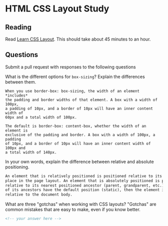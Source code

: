 # HTML CSS Layout Study

## Reading

Read [Learn CSS Layout](http://learnlayout.com). This should take about 45
 minutes to an hour.

## Questions

Submit a pull request with responses to the following questions

What is the different options for `box-sizing`? Explain the differences between
 them.

```
When you use border-box: box-sizing, the width of an element *includes* 
the padding and border widths of that element. A box with a width of 100px, 
a padding of 10px, and a border of 10px will have an inner content width of 
60px and a total width of 100px.

The default is border-box: content-box, whether the width of an element is 
exclusive of the padding and border. A box with a width of 100px, a padding 
of 10px, and a border of 10px will have an inner content width of 100px and 
a total width of 140px.
```

In your own words, explain the difference between relative and absolute
 positioning.

```md
An element that is relatively positioned is positioned relative to its normal 
place in the page layout. An element that is absolutely positioned is positioned
relative to its nearest positioned ancestor (parent, grandparent, etc.). If all
of its ancestors have the default position (static), then the element is positioned
relative to the document body.
```

What are three "gotchas" when working with CSS layouts? "Gotchas" are common
 mistakes that are easy to make, even if you know better.

```md
<!-- your answer here -->
```
